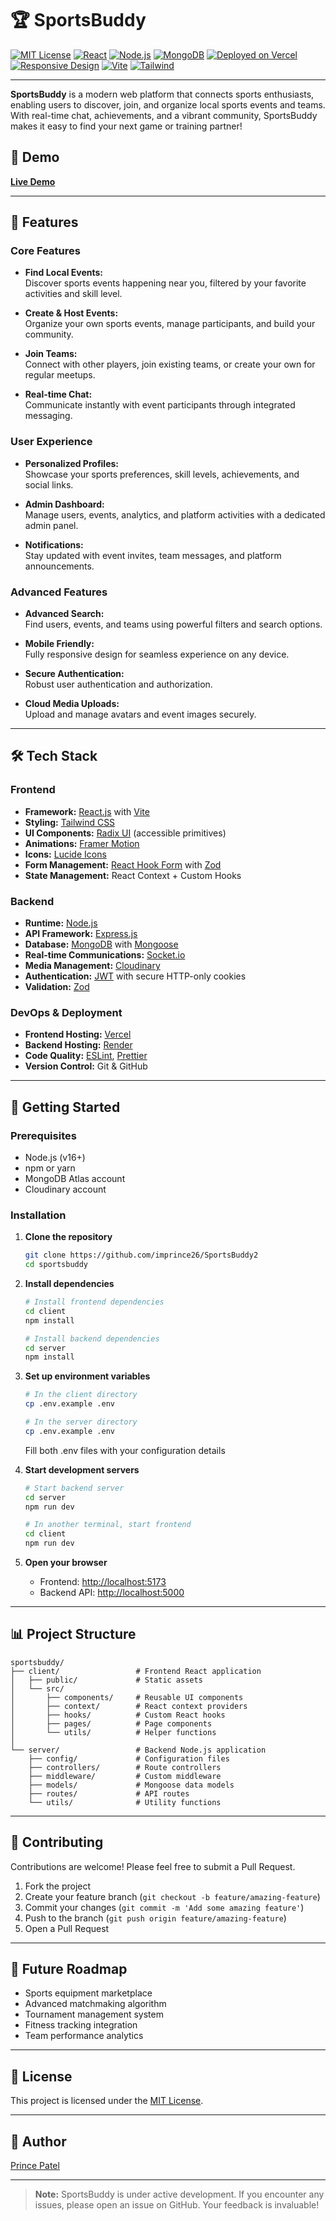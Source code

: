 # 🏆 SportsBuddy

[![MIT License](https://img.shields.io/badge/License-MIT-blue.svg)](LICENSE)
[![React](https://img.shields.io/badge/Frontend-React-blue?logo=react)](https://react.dev/)
[![Node.js](https://img.shields.io/badge/Backend-Node.js-green?logo=node.js)](https://nodejs.org/)
[![MongoDB](https://img.shields.io/badge/Database-MongoDB-brightgreen?logo=mongodb)](https://mongodb.com/)
[![Deployed on Vercel](https://img.shields.io/badge/Deployed-Vercel-black?logo=vercel)](https://vercel.com/)
[![Responsive Design](https://img.shields.io/badge/Responsive-Yes-blueviolet?logo=css3)](#)
[![Vite](https://img.shields.io/badge/Build-Vite-646CFF?logo=vite)](https://vitejs.dev/)
[![Tailwind](https://img.shields.io/badge/Styling-Tailwind-38B2AC?logo=tailwind-css)](https://tailwindcss.com/)

---


**SportsBuddy** is a modern web platform that connects sports enthusiasts, enabling users to discover, join, and organize local sports events and teams. With real-time chat, achievements, and a vibrant community, SportsBuddy makes it easy to find your next game or training partner!

## 🌟 Demo

**[Live Demo](https://sportsbuddy.vercel.app)**
 <!-- | **[Video Walkthrough](https://youtu.be/sportsbuddy-demo)** -->

<!-- <div align="center">
  <img src="./docs/dashboard-preview.png" alt="SportsBuddy Dashboard" width="80%" />
</div> -->

---

## 🚀 Features

### Core Features
- **Find Local Events:**  
  Discover sports events happening near you, filtered by your favorite activities and skill level.

- **Create & Host Events:**  
  Organize your own sports events, manage participants, and build your community.

- **Join Teams:**  
  Connect with other players, join existing teams, or create your own for regular meetups.

- **Real-time Chat:**  
  Communicate instantly with event participants through integrated messaging.

### User Experience
<!-- - **Track Achievements:**  
  Record your sports accomplishments and share them with the community. -->

- **Personalized Profiles:**  
  Showcase your sports preferences, skill levels, achievements, and social links.

- **Admin Dashboard:**  
  Manage users, events, analytics, and platform activities with a dedicated admin panel.

- **Notifications:**  
  Stay updated with event invites, team messages, and platform announcements.

### Advanced Features
- **Advanced Search:**  
  Find users, events, and teams using powerful filters and search options.

- **Mobile Friendly:**  
  Fully responsive design for seamless experience on any device.

- **Secure Authentication:**  
  Robust user authentication and authorization.

- **Cloud Media Uploads:**  
  Upload and manage avatars and event images securely.

---

## 🛠️ Tech Stack

### **Frontend**
- **Framework:** [React.js](https://react.dev/) with [Vite](https://vitejs.dev/)
- **Styling:** [Tailwind CSS](https://tailwindcss.com/)
- **UI Components:** [Radix UI](https://www.radix-ui.com/) (accessible primitives)
- **Animations:** [Framer Motion](https://www.framer.com/motion/)
- **Icons:** [Lucide Icons](https://lucide.dev/)
- **Form Management:** [React Hook Form](https://react-hook-form.com/) with [Zod](https://zod.dev/)
- **State Management:** React Context + Custom Hooks

### **Backend**
- **Runtime:** [Node.js](https://nodejs.org/)
- **API Framework:** [Express.js](https://expressjs.com/)
- **Database:** [MongoDB](https://mongodb.com/) with [Mongoose](https://mongoosejs.com/)
- **Real-time Communications:** [Socket.io](https://socket.io/)
- **Media Management:** [Cloudinary](https://cloudinary.com/)
- **Authentication:** [JWT](https://jwt.io/) with secure HTTP-only cookies
- **Validation:** [Zod](https://zod.dev/)

### **DevOps & Deployment**
- **Frontend Hosting:** [Vercel](https://vercel.com/)
- **Backend Hosting:** [Render](https://render.com/)
- **Code Quality:** [ESLint](https://eslint.org/), [Prettier](https://prettier.io/)
- **Version Control:** Git & GitHub

---

## 🏁 Getting Started

### Prerequisites
- Node.js (v16+)
- npm or yarn
- MongoDB Atlas account
- Cloudinary account

### Installation

1. **Clone the repository**
   ```bash
   git clone https://github.com/imprince26/SportsBuddy2
   cd sportsbuddy
   ```

2. **Install dependencies**
   ```bash
   # Install frontend dependencies
   cd client
   npm install
   
   # Install backend dependencies
   cd server
   npm install
   ```

3. **Set up environment variables**
   ```bash
   # In the client directory
   cp .env.example .env
   
   # In the server directory
   cp .env.example .env
   ```
   Fill both .env files with your configuration details

4. **Start development servers**
   ```bash
   # Start backend server
   cd server
   npm run dev
   
   # In another terminal, start frontend
   cd client
   npm run dev
   ```

5. **Open your browser**
   - Frontend: [http://localhost:5173](http://localhost:5173)
   - Backend API: [http://localhost:5000](http://localhost:5000)

---

## 📊 Project Structure

```
sportsbuddy/
├── client/                 # Frontend React application
│   ├── public/             # Static assets
│   └── src/
│       ├── components/     # Reusable UI components
│       ├── context/        # React context providers
│       ├── hooks/          # Custom React hooks
│       ├── pages/          # Page components
│       └── utils/          # Helper functions
│
└── server/                 # Backend Node.js application
    ├── config/             # Configuration files
    ├── controllers/        # Route controllers
    ├── middleware/         # Custom middleware
    ├── models/             # Mongoose data models
    ├── routes/             # API routes
    └── utils/              # Utility functions
```

---

## 🤝 Contributing

Contributions are welcome! Please feel free to submit a Pull Request.

1. Fork the project
2. Create your feature branch (`git checkout -b feature/amazing-feature`)
3. Commit your changes (`git commit -m 'Add some amazing feature'`)
4. Push to the branch (`git push origin feature/amazing-feature`)
5. Open a Pull Request

---

## 🔮 Future Roadmap

- Sports equipment marketplace
- Advanced matchmaking algorithm
- Tournament management system
- Fitness tracking integration
- Team performance analytics

---

## 📄 License

This project is licensed under the [MIT License](LICENSE).

---

## 👤 Author
  
[Prince Patel](https://github.com/imprince26)

---

> **Note:** SportsBuddy is under active development. If you encounter any issues, please open an issue on GitHub. Your feedback is invaluable!